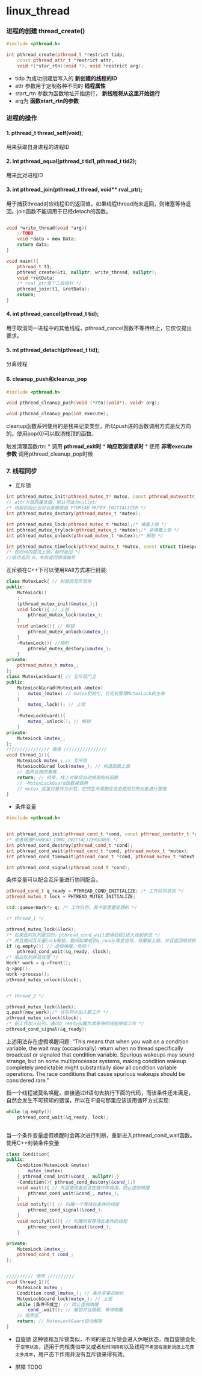 # linux_thread

### 进程的创建 thread_create()

```C++
#include <pthread.h>

int pthread_create(pthread_t *restrict tidp,
    const pthread_attr_t *restrict attr,
    void *(*star_rtn)(void *), void *restrict arg);
```

* tidp       为成功创建后写入的 __新创建的线程的ID__ 
* attr       参数用于定制各种不同的 __线程属性__
* start_rtn  参数为函数地址开始运行， __新线程将从这里开始运行__
* arg为      __函数start_rtn的参数__


### 进程的操作

#### __1. pthread_t thread_self(void);__

用来获取自身进程的进程ID

#### __2. int pthread_equal(pthread_t tid1, pthread_t tid2);__

用来比对进程ID

#### __3. int pthread_join(pthread_t thread, void** rval_ptr);__

用于捕获thread对应线程ID的返回值，如果线程thread尚未返回，则堵塞等待返回。join函数不能调用于已经detach的函数。

```C++

void *write_thread(void *arg){
    //TODO
    void *data = new Data;
    return data;
}

void main(){
    pthread_t t1;
    pthread_create(&t1, nullptr, write_thread, nullptr);
    void *retData;
    /* rval_ptr是个二级指针 */
    pthread_join(t1, &retData);
    return;
}

```


#### __4. int pthread_cancel(pthread_t tid);__

用于取消同一进程中的其他线程，pthread_cancel函数不等待终止，它仅仅提出要求。

#### __5. int pthread_detach(pthread_t tid);__

分离线程

#### __6. cleanup_push和cleanup_pop__

```C++
#include <pthread.h>

void pthread_cleanup_push(void (*rtn)(void*), void* arg);

void pthread_cleanup_pop(int execute);
```

cleanup函数系列使用的是栈来记录类型，所以push进的函数调用方式是反方向的。使用pop(0)可以取消栈顶的函数。

触发清理函数rtn:
    * 调用 __pthread_exit时__
    *  __响应取消请求时__
    * 使用 __非零execute参数__ 调用pthread_cleanup_pop时候

### __7. 线程同步__

* 互斥锁

```C++
int pthread_mutex_init(pthread_mutex_t* mutex, const pthread_mutexattr_t attr);
// attr为锁的属性值，默认可设为nullptr
/* 线程初始化也可以直接赋值 PTHREAD_MUTEX_INITIALIZER */
int pthread_mutex_destory(pthread_mutex_t *mutex);

int pthread_mutex_lock(pthread_mutex_t *mutex);/* 堵塞上锁 */
int pthread_mutex_trylock(pthread_mutex_t *mutex);/* 非堵塞上锁 */
int pthread_mutex_unlock(pthread_mutex_t *mutex);/* 解锁 */

int pthread_mutex_timelock(pthread_mutex_t *mutex, const struct timespec tsptr);
/* 在时间内尝试上锁，超时返回 */
//成功返回 0，失败返回错误编号
```

互斥锁在C++下可以使用RAII方式进行封装:

```C++
class MutexLock{ // 封装的互斥锁类
public:
    MutexLock()
    :   
    {pthread_mutex_init(&mutex_);}
    void lock(){ // 上锁
        pthread_mutex_lock(&mutex_);
    }
    void unlock(){ // 解锁
        pthread_mutex_unlock(&mutex_);
    }
    ~MutexLock(){ //构析
        pthread_mutex_destory(&mutex_);
    }
private:
    pthread_mutex_t mutex_;
};
class MutexLockGuard{ // 互斥锁门卫
public:
    MutexLockGurad(MutexLock &mutex)
    :   mutex_(mutex) // mutex初始化，它无权管理MutexLock的生命
    {
        mutex_.lock(); // 上锁
    }
    ~MutexLockGuard(){
        mutex_.unlock(); // 解锁
    }
private:
    MutexLock &mutex_;
};
//////////////// 使用 ////////////////
void thread_1(){
    MutexLock mutex_; // 互斥锁
    MutexLockGurad lock(mutex_); // 构造函数上锁
    // 临界区做的事情....
    return; // 结束，栈上对象将自动掉用构析函数
    // ~MutexLockGuard函数被调用
    // mutex_这里只是作为示范，它的生命周期应该由使用它的对象进行管理
}

```


* 条件变量

```C++
#include <pthread.h>


int pthread_cond_init(pthread_cond_t *cond, const pthread_condattr_t *attr);
/* 或者赋值PTHREAD_COND_INITIALIZER初始化 */
int pthread_cond_destroy(pthread_cond_t *cond);
int pthread_cond_wait(pthread_cond_t *cond, pthread_mutex_t *mutex);
int pthread_cond_timewait(pthread_cond_t *cond, pthread_mutex_t *mtext, const struct timespec tsptr);

int pthread_cond_signal(pthread_cond_t *cond);
```

条件变量可以配合互斥量进行协同配合。

```C++
pthread_cond_t q_ready = PTHREAD_COND_INITIALIZE; /* 工作队列状态 */
pthread_mutex_t lock = PHTREAD_MUTEX_INITIALIZE;

std::queue<Work*> q; /* 工作队列，其中是需要处理的 */

/* thread_1 */

pthread_mutex_lock(&lock);
/* 如果此时队列是空的，pthread_cond_wait使得线程1进入挂起状态 */
/* 并且期间互斥量lock解锁，期间如果收到q_ready改变信号，将重新上锁，并且返回继续执行 */
if (q.empty()) // 虚假唤醒，危险！
    pthread_cond_wait(&q_ready, &lock);
/* 取出队列并且处理 */    
Work* work = q->front();
q->pop();
work->process();
pthread_mutex_unlock(&lock);


/* thread_2 */

pthread_mutex_lock(&lock);
q.push(new_work);/* 往队列中加入新工作 */
pthread_mutex_unlock(&lock);
/* 新工作加入队列，通过q_ready叫醒为其等待的线程继续工作 */
pthread_cond_signal(&q_ready);

```

上述用法存在虚假唤醒问题:
"This means that when you wait on a condition variable, the wait may (occasionally) return when no thread specifically broadcast or signaled that condition variable. Spurious wakeups may sound strange, but on some multiprocessor systems, making condition wakeup completely predictable might substantially slow all condition variable operations. The race conditions that cause spurious wakeups should be considered rare."

指一个线程被莫名唤醒，直接通过if语句去执行下面的代码，而该条件还未满足，自然会发生不可预知的错误，所以在IF语句那里应该该用循环方式实现:

```C++
while (q.empty())
    pthread_cond_wait(&q_ready, lock);
    
```
当一个条件变量虚假唤醒时会再次进行判断，重新进入pthread_cond_wait函数。
使用C++封装条件变量

```C++
class Condition{
public:
    Condition(MutexLock &mutex)
    :   mutex_(mutex)
    { pthread_cond_init(&cond_, nullptr);}
    ~Condition(){ pthread_cond_destory(&cond_);}
    void wait(){ // 外层使用者应该在循环中调用，防止虚假唤醒
        pthread_cond_wait(&cond_, mutex_);
    }
    void notify(){ // 叫醒一个等待此条件的线程
        pthread_cond_signal(&cond_);
    }  
    void notifyAll(){ // 叫醒所有等待此条件的线程
        pthread_cond_broadcast(&cond_);
    }

private:
    MutexLock &mutex_;
    pthread_cond_t cond_;
};


////////// 使用 ////////// 
void thread_1(){
    MutexLock mutex_;
    Condition cond_(mutex_); // 条件变量初始化
    MutexLockGuard lock(mutex_); // 上锁
    while (条件不成立) // 防止虚假唤醒
        cond_.wait(); // 解锁并且随眠，等待唤醒
    // 临界区
    return; // MutexLockGuard自动解锁
}

```


* 自旋锁
    这种锁和互斥锁类似，不同的是互斥锁会进入休眠状态，而自旋锁会处于`空等状态`，适用于内核类似中又或者`短时间持有`以及线程`不希望在重新调度上花费太多成本`，用户态下作用并没有互斥锁来得有效。
    
* 屏障
    TODO







